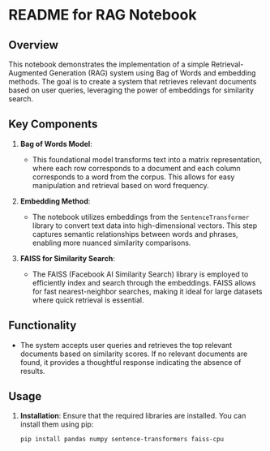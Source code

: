 

# README for RAG Notebook

## Overview

This notebook demonstrates the implementation of a simple Retrieval-Augmented Generation (RAG) system using Bag of Words and embedding methods. The goal is to create a system that retrieves relevant documents based on user queries, leveraging the power of embeddings for similarity search.

## Key Components

1. **Bag of Words Model**: 
   - This foundational model transforms text into a matrix representation, where each row corresponds to a document and each column corresponds to a word from the corpus. This allows for easy manipulation and retrieval based on word frequency.

2. **Embedding Method**:
   - The notebook utilizes embeddings from the `SentenceTransformer` library to convert text data into high-dimensional vectors. This step captures semantic relationships between words and phrases, enabling more nuanced similarity comparisons.

3. **FAISS for Similarity Search**:
   - The FAISS (Facebook AI Similarity Search) library is employed to efficiently index and search through the embeddings. FAISS allows for fast nearest-neighbor searches, making it ideal for large datasets where quick retrieval is essential.

## Functionality

- The system accepts user queries and retrieves the top relevant documents based on similarity scores. If no relevant documents are found, it provides a thoughtful response indicating the absence of results.

## Usage

1. **Installation**: Ensure that the required libraries are installed. You can install them using pip:
   ```bash
   pip install pandas numpy sentence-transformers faiss-cpu
